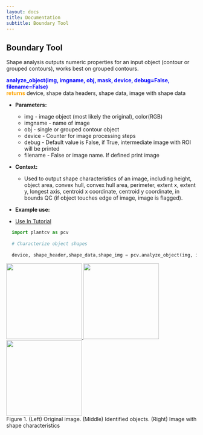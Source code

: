 ```yaml
---
layout: docs
title: Documentation
subtitle: Boundary Tool
---
```


## Boundary Tool

Shape analysis outputs numeric properties for an input object (contour or grouped contours), works best on grouped contours.
 
<font color='blue'><b>analyze\_object(img, imgname, obj, mask, device, debug=False, filename=False)</b></font><br>
<font color='orange'><b>returns</b></font> device, shape data headers, shape data, image with shape data<br>

- **Parameters:**   
  - img - image object (most likely the original), color(RGB)
  - imgname - name of image
  - obj - single or grouped contour object
  - device - Counter for image processing steps
  - debug - Default value is False, if True, intermediate image with ROI will be printed 
  - filename - False or image name. If defined print image

- **Context:**  
  - Used to output shape characteristics of an image, including height, object area, convex hull, convex hull area, perimeter, extent x, extent y, longest axis, centroid x coordinate, centroid y coordinate, in bounds QC (if object touches edge of image, image is flagged). 

- **Example use:**  

 - [Use In Tutorial]()
 
  ```python
    import plantcv as pcv
    
    # Characterize object shapes
        
    device, shape_header,shape_data,shape_img = pcv.analyze_object(img, imgname, objects, mask, device, debug=True, /home/malia/setaria_shape_img.png)

  ```
  <a href="{{site.baseurl}}/img/documentation_images/analyze_shapes/VIS_SV_180_z2500_349810.png" target="_blank">
  <img src="{{site.baseurl}}/img/documentation_images/analyze_shapes/VIS_SV_180_z2500_349810.png" width="200">
  <a href="{{site.baseurl}}/img/documentation_images/analyze_shapes/22_obj_on_img.png" target="_blank">
  <img src="{{site.baseurl}}/img/documentation_images/analyze_shapes/22_obj_on_img.png" width="200">
  <a href="{{site.baseurl}}/img/documentation_images/analyze_shapes/24_shapes.png" target="_blank">
  <img src="{{site.baseurl}}/img/documentation_images/analyze_shapes/24_shapes.png" width="200"></a><br>
  Figure 1. (Left) Original image. (Middle) Identified objects. (Right) Image with shape characteristics
 

